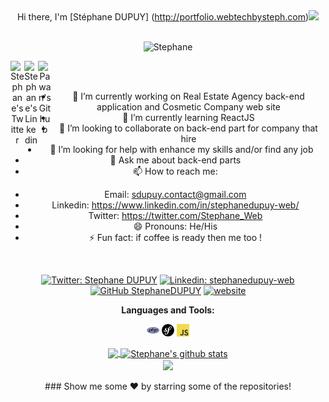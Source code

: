 <div align="center"

  # Hi there, I'm [Stéphane DUPUY] (http://portfolio.webtechbysteph.com)<img src="https://media.giphy.com/media/hvRJCLFzcasrR4ia7z/giphy.gif" width="25px">
  
  </br>
  </br>
   
  <p> <img src="https://komarev.com/ghpvc/?username=StephaneDUPUY&label=Views&color=blue&style=plastic" alt="Stephane" /> </p>

  <a href="https://twitter.com/Stephane_Web">
    <img align="left" alt="Stephane's Twitter" width="22px" src="https://cdn.jsdelivr.net/npm/simple-icons@v3/icons/twitter.svg" />
  </a>
  <a href="https://linkedin.com/in//stephanedupuy-web">
    <img align="left" alt="Stephane's Linkedin" width="22px" src="https://cdn.jsdelivr.net/npm/simple-icons@v3/icons/linkedin.svg" />
  </a>
  <a href="https://github.com/StephaneDUPUY">
    <img align="left" alt="Pawan's Github" width="22px" src="https://cdn.jsdelivr.net/npm/simple-icons@v3/icons/github.svg" />
  </a>
  


</br>
</br>

<p align="center">
  
  - 🔭 I’m currently working on Real Estate Agency back-end application and Cosmetic Company web site
  - 🌱 I’m currently learning ReactJS
  - 👯 I’m looking to collaborate on back-end part for company that hire
  - 🤔 I’m looking for help with enhance my skills and/or find any job
  - 💬 Ask me about back-end parts
  - 📫 How to reach me:
    


  *   Email: sdupuy.contact@gmail.com
  *   Linkedin: https://www.linkedin.com/in/stephanedupuy-web/
  *   Twitter: https://twitter.com/Stephane_Web
*   😄 Pronouns: He/His
*   ⚡ Fun fact: if coffee is ready then me too !

</p>
</br>

[![Twitter: Stephane DUPUY](https://img.shields.io/twitter/follow/Stephane_Web?style=social)](https://twitter.com/Stephane_Web)
[![Linkedin: stephanedupuy-web](https://img.shields.io/badge/-stephanedupuy-blue?style=flat-square&logo=Linkedin&logoColor=white&link=https://www.linkedin.com/in/stephanedupuy-web/)](https://www.linkedin.com/in/stephanedupuy-web/)
[![GitHub StephaneDUPUY](https://img.shields.io/github/followers/StephaneDUPUY?label=follow&style=social)](https://github.com/StephaneDUPUY)
[![website](https://img.shields.io/badge/PortfolioWebsite-portfolio.webtechbysteph.com/-2648ff?style=flat-square&logo=google-chrome)](http://portfolio.webtechbysteph.com/)

**Languages and Tools:**  

<code><img height="20" src="https://raw.githubusercontent.com/github/explore/80688e429a7d4ef2fca1e82350fe8e3517d3494d/topics/php/php.png"></code>
<code><img height="20" src="https://raw.githubusercontent.com/github/explore/80688e429a7d4ef2fca1e82350fe8e3517d3494d/topics/symfony/symfony.png"></code>
<code><img height="20" src="https://raw.githubusercontent.com/github/explore/80688e429a7d4ef2fca1e82350fe8e3517d3494d/topics/javascript/javascript.png"></code>

<a href="https://github.com/StephaneDUPUY">
  <img align="center" src="https://github-readme-stats.vercel.app/api/top-langs/?username=StephaneDUPUY&theme=light&hide_langs_below=1" />
</a>
<a href="https://github.com/StephaneDUPUY">
 <img align="center" src="https://github-readme-stats.vercel.app/api?username=StephaneDUPUY&show_icons=true&theme=light&line_height=27" alt="Stephane's github stats"/>
</a>

</br>

<a href="https://github.com/StephaneDUPUY/openlibrariesV2.2">
  <img align="center" src="https://github-readme-stats.vercel.app/api/pin/?username=StephaneDUPUY&repo=openlibrariesV2.2&theme=light" />
</a>

</br>

<div align="center">
  </br>
  ### Show me some ❤️ by starring some of the repositories!
</div>
